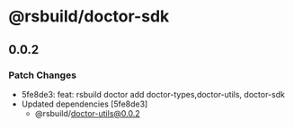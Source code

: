 # @rsbuild/doctor-sdk

## 0.0.2

### Patch Changes

- 5fe8de3: feat: rsbuild doctor add doctor-types,doctor-utils, doctor-sdk
- Updated dependencies [5fe8de3]
  - @rsbuild/doctor-utils@0.0.2
